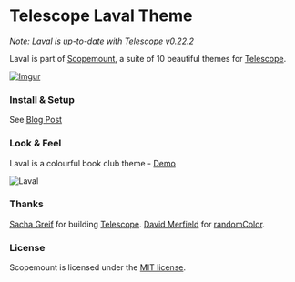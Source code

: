 # Telescope Laval Theme

*Note: Laval is up-to-date with Telescope v0.22.2*

Laval is part of [Scopemount](http://scopemount.startrack.io), a suite of 10 beautiful themes for [Telescope](http://www.telescopeapp.org/).

[![Imgur](http://i.imgur.com/8yYLXiY.jpg)](http://scopemount.startrack.io)

### Install & Setup

See [Blog Post](http://blog.startrack.io/scopemount-theme-laval/)

### Look & Feel

Laval is a colourful book club theme - [Demo](http://sm-laval.meteor.com/)

![Laval](http://i.imgur.com/2JGzvud.png)

### Thanks

[Sacha Greif](https://github.com/SachaG) for building [Telescope](https://github.com/TelescopeJS/Telescope).
[David Merfield](https://twitter.com/davidmerfieid) for [randomColor](https://github.com/davidmerfield/randomColor).

### License

Scopemount is licensed under the [MIT license](http://opensource.org/licenses/MIT).
